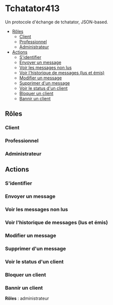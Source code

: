 # Tchatator413

Un protocole d'échange de tchatator, JSON-based.

- [Rôles](#rôles)
  - [Client](#client)
  - [Professionnel](#professionnel)
  - [Administrateur](#administrateur)
- [Actions](#actions)
  - [S'identifier](#sidentifier)
  - [Envoyer un message](#envoyer-un-message)
  - [Voir les messages non lus](#voir-les-messages-non-lus)
  - [Voir l'historique de messages (lus et émis)](#voir-lhistorique-de-messages-lus-et-émis)
  - [Modifier un message](#modifier-un-message)
  - [Supprimer d'un message](#supprimer-dun-message)
  - [Voir le status d'un client](#voir-le-status-dun-client)
  - [Bloquer un client](#bloquer-un-client)
  - [Bannir un client](#bannir-un-client)

## Rôles

### Client

### Professionnel

### Administrateur

## Actions

### S'identifier

### Envoyer un message

### Voir les messages non lus

### Voir l'historique de messages (lus et émis)

### Modifier un message

### Supprimer d'un message

### Voir le status d'un client

### Bloquer un client

### Bannir un client

**Rôles** : administrateur
